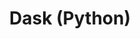 ---
layout: page
title: Dask (Python) 
parent: Ensemble jobs
grand_parent: Advanced Topics
nav_order: 4
---